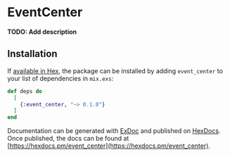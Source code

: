 # EventCenter

**TODO: Add description**

## Installation

If [available in Hex](https://hex.pm/docs/publish), the package can be installed
by adding `event_center` to your list of dependencies in `mix.exs`:

```elixir
def deps do
  [
    {:event_center, "~> 0.1.0"}
  ]
end
```

Documentation can be generated with
[ExDoc](https://github.com/elixir-lang/ex_doc) and published on
[HexDocs](https://hexdocs.pm). Once published, the docs can be found at
[https://hexdocs.pm/event_center](https://hexdocs.pm/event_center).

